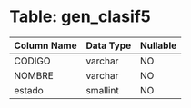 # Table: gen_clasif5

| Column Name | Data Type | Nullable |
|-------------|-----------|----------|
| CODIGO | varchar | NO |
| NOMBRE | varchar | NO |
| estado | smallint | NO |
